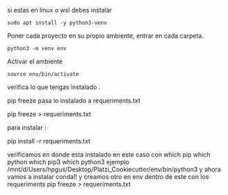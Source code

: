 si estas en linux o wsl debes instalar

    sudo apt install -y python3-venv

Poner cada proyecto en su propio ambiente, entrar en cada carpeta.

    python3 -m venv env

Activar el ambiente

    source env/bin/activate

verifica lo que tengas instalado .

pip freeze 
pasa lo instalado a requeriments.txt

pip freeze >  requeriments.txt

para instalar :

pip install -r requeriments.txt

verificamos en donde esta instalado en este caso con
which pip 
which python 
which pip3
which python3
ejemplo
/mnt/d/Users/hpgus/Desktop/Platzi_Cookiecutter/env/bin/python3
y ahora vamos a instalar conda!!
y creamos otro en env dentro de este con los requeriments
pip freeze > requeriments.txt




